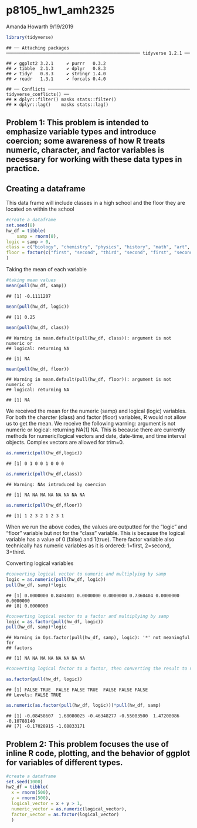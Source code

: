 p8105\_hw1\_amh2325
================
Amanda Howarth
9/19/2019

``` r
library(tidyverse)
```

    ## ── Attaching packages ─────────────────────────────────────────────────── tidyverse 1.2.1 ──

    ## ✔ ggplot2 3.2.1     ✔ purrr   0.3.2
    ## ✔ tibble  2.1.3     ✔ dplyr   0.8.3
    ## ✔ tidyr   0.8.3     ✔ stringr 1.4.0
    ## ✔ readr   1.3.1     ✔ forcats 0.4.0

    ## ── Conflicts ────────────────────────────────────────────────────── tidyverse_conflicts() ──
    ## ✖ dplyr::filter() masks stats::filter()
    ## ✖ dplyr::lag()    masks stats::lag()

## Problem 1: This problem is intended to emphasize variable types and introduce coercion; some awareness of how R treats numeric, character, and factor variables is necessary for working with these data types in practice.

## Creating a dataframe

This data frame will include classes in a high school and the floor they
are located on within the school

``` r
#create a dataframe 
set.seed(8)
hw_df = tibble(
    samp = rnorm(8),
logic = samp > 0,
class = c("biology", "chemistry", "physics", "history", "math", "art", "music", "gym"),
floor = factor(c("first", "second", "third", "second", "first", "second", "third", "first"))
)
```

Taking the mean of each variable

``` r
#taking mean values 
mean(pull(hw_df, samp))
```

    ## [1] -0.1111207

``` r
mean(pull(hw_df, logic))
```

    ## [1] 0.25

``` r
mean(pull(hw_df, class))
```

    ## Warning in mean.default(pull(hw_df, class)): argument is not numeric or
    ## logical: returning NA

    ## [1] NA

``` r
mean(pull(hw_df, floor))
```

    ## Warning in mean.default(pull(hw_df, floor)): argument is not numeric or
    ## logical: returning NA

    ## [1] NA

We received the mean for the numeric (samp) and logical (logic)
variables. For both the charcter (class) and factor (floor) variables, R
would not allow us to get the mean. We receive the following warning:
argument is not numeric or logical: returning NA\[1\] NA. This is
because there are currently methods for numeric/logical vectors and
date, date-time, and time interval objects. Complex vectors are allowed
for trim=0.

``` r
as.numeric(pull(hw_df,logic))
```

    ## [1] 0 1 0 0 1 0 0 0

``` r
as.numeric(pull(hw_df,class))
```

    ## Warning: NAs introduced by coercion

    ## [1] NA NA NA NA NA NA NA NA

``` r
as.numeric(pull(hw_df,floor))
```

    ## [1] 1 2 3 2 1 2 3 1

When we run the above codes, the values are outputted for the “logic”
and “floor” variable but not for the “class” variable. This is because
the logical variable has a value of 0 (false) and 1(true). There factor
variable also technically has numeric variables as it is ordered:
1=first, 2=second, 3=third.

Converting logical variables

``` r
#converting logical vector to numeric and multiplying by samp
logic = as.numeric(pull(hw_df, logic))
pull(hw_df, samp)*logic 
```

    ## [1] 0.0000000 0.8404001 0.0000000 0.0000000 0.7360404 0.0000000 0.0000000
    ## [8] 0.0000000

``` r
#converting logical vector to a factor and multiplying by samp
logic = as.factor(pull(hw_df, logic))
pull(hw_df, samp)*logic
```

    ## Warning in Ops.factor(pull(hw_df, samp), logic): '*' not meaningful for
    ## factors

    ## [1] NA NA NA NA NA NA NA NA

``` r
#converting logical factor to a factor, then converting the result to numeric, and multiplying by samp

as.factor(pull(hw_df, logic))
```

    ## [1] FALSE TRUE  FALSE FALSE TRUE  FALSE FALSE FALSE
    ## Levels: FALSE TRUE

``` r
as.numeric(as.factor(pull(hw_df, logic)))*pull(hw_df, samp)
```

    ## [1] -0.08458607  1.68080025 -0.46348277 -0.55083500  1.47208086 -0.10788140
    ## [7] -0.17028915 -1.08833171

## Problem 2: This problem focuses the use of inline R code, plotting, and the behavior of ggplot for variables of different types.

``` r
#create a dataframe 
set.seed(1000)
hw2_df = tibble(
  x = rnorm(500),
  y = rnorm(500),
  logical_vector = x + y > 1,
  numeric_vector = as.numeric(logical_vector),
  factor_vector = as.factor(logical_vector)
  )
```
